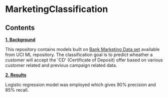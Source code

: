 # MarketingClassification

## Contents

[**1. Background**](#background)

This repository contains models built on [Bank Marketing Data set](http://archive.ics.uci.edu/ml/datasets/Bank+Marketing) available from UCI ML repository.
The classification goal is to predict wheather a customer will accept the 'CD' (Certificate of Deposit) offer based on various customer related and previous campaign related data.

[**2. Results**](#results)

Logistic regression model was employed which gives 90% precision and 85% recall. 